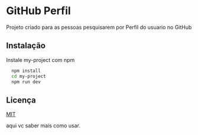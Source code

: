 # GitHub Perfil

Projeto criado para as pessoas pesquisarem por Perfil do usuario no GitHub
## Instalação

Instale my-project com npm

```bash
  npm install 
  cd my-project
  npm run dev
```
    
## Licença

[MIT](https://docs.github.com/pt/enterprise-server@2.19/rest/reference/licenses)

aqui vc saber mais como usar.

